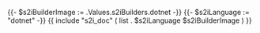 {{- $s2iBuilderImage := .Values.s2iBuilders.dotnet -}}
{{- $s2iLanguage := "dotnet" -}}
{{ include "s2i_doc" ( list . $s2iLanguage $s2iBuilderImage ) }}
